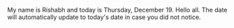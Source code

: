My name is Rishabh and today is Thursday, December 19. Hello all. The date will automatically update to today's date in case you did not notice.
